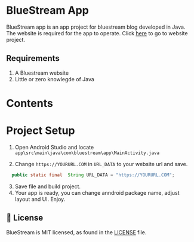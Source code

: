 # BlueStream App

BlueStream app is an app project for bluestream blog developed in Java. The website is required for the app to operate. Click [here](https://github.com/iNerdStack/BlueStream) to go to website project.

## Requirements

1. A Bluestream website
2. Little or zero knowlegde of Java

# Contents

# Project Setup

1. Open Android Studio and locate `app\src\main\java\com\bluestream\app\MainActivity.java`

2. Change `https://YOURURL.COM` in `URL_DATA` to your website url and save.

```java
  public static final  String URL_DATA = "https://YOURURL.COM";
```

3. Save file and build project.
4. Your app is ready, you can change anndroid package name, adjust layout and UI. Enjoy.

## 📄 License

BlueStream is MIT licensed, as found in the [LICENSE](https://tapgames.xyz/LICENSE) file.
